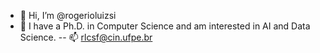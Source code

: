 - 👋 Hi, I’m @rogerioluizsi
- 👀 I have a Ph.D. in Computer Science and am interested in AI and Data Science.
-- 📫 rlcsf@cin.ufpe.br

<!---
rogerioluizsi/rogerioluizsi is a ✨ special ✨ repository because its `README.md` (this file) appears on your GitHub profile.
You can click the Preview link to take a look at your changes.
--->
